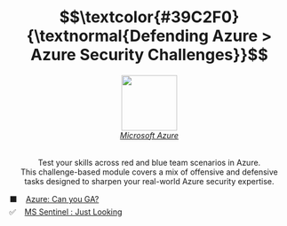 <h1 align="center"> $$\textcolor{#39C2F0}{\textnormal{Defending Azure > Azure Security Challenges}}$$ </h1>

<h6 align="center"> <img width="100px" src="https://github.com/user-attachments/assets/63b62e0e-f64d-422d-97b3-9d351f3c70d4"/><br><a href="https://azure.microsoft.com/en-us/blog/a-fluent-new-look-for-the-azure-icon/">Microsoft Azure</a></h6>

<p align="center">Test your skills across red and blue team scenarios in Azure.<br>
                  This challenge-based module covers a mix of offensive and defensive<br>
                  tasks designed to sharpen your real-world Azure security expertise.</p>

⬛ &nbsp;&nbsp; [Azure: Can you GA?]([d](https://github.com/RosanaFSS/Azure-Defending/blob/4.Azure-Security-Challenges/1.%20Azure%20%3A%20Can%20you%20GA%3F.md))<br>
✅ &nbsp;&nbsp; [MS Sentinel : Just Looking](https://github.com/RosanaFSS/Azure-Defending/blob/4.Azure-Security-Challenges/2.%20Easy%20%F0%9F%9A%A9%20-%20MS%20Sentinel%20:%20Just%20Looking.md)<br>
